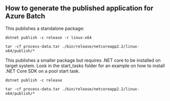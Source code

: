 ## How to generate the published application for Azure Batch

This publishes a standalone package:

	dotnet publish -c release -r linux-x64

	tar -cf process-data.tar ./bin/release/netcoreapp2.2/linux-x64/publish/*

This publishes a smaller package but requires .NET core to be installed on target system. Look in the start_tasks folder for an example on how to install .NET Core SDK on a pool start task.

	dotnet publish -c release

	tar -cf process-data.tar ./bin/release/netcoreapp2.2/linux-x64/publish/*


